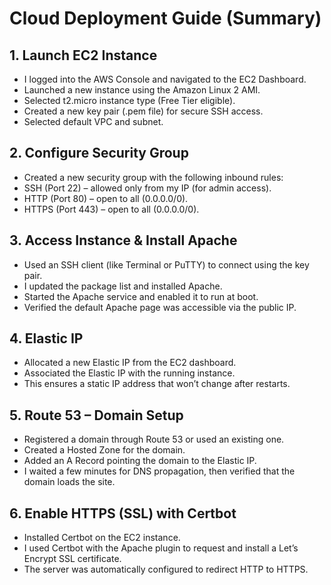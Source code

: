 # Cloud Deployment Guide (Summary)
## 1. Launch EC2 Instance
- I logged into the AWS Console and navigated to the EC2 Dashboard.
- Launched a new instance using the Amazon Linux 2 AMI.
- Selected t2.micro instance type (Free Tier eligible).
- Created a new key pair (.pem file) for secure SSH access.
- Selected default VPC and subnet.

## 2. Configure Security Group
- Created a new security group with the following inbound rules:
- SSH (Port 22) – allowed only from my IP (for admin access).
- HTTP (Port 80) – open to all (0.0.0.0/0).
- HTTPS (Port 443) – open to all (0.0.0.0/0).

## 3. Access Instance & Install Apache
- Used an SSH client (like Terminal or PuTTY) to connect using the key pair.
- I updated the package list and installed Apache.
- Started the Apache service and enabled it to run at boot.
- Verified the default Apache page was accessible via the public IP.

## 4. Elastic IP
- Allocated a new Elastic IP from the EC2 dashboard.
- Associated the Elastic IP with the running instance.
- This ensures a static IP address that won’t change after restarts.

## 5. Route 53 – Domain Setup
- Registered a domain through Route 53 or used an existing one.
- Created a Hosted Zone for the domain.
- Added an A Record pointing the domain to the Elastic IP.
- I waited a few minutes for DNS propagation, then verified that the domain loads the site.

## 6. Enable HTTPS (SSL) with Certbot
- Installed Certbot on the EC2 instance.
- I used Certbot with the Apache plugin to request and install a Let’s Encrypt SSL certificate.
- The server was automatically configured to redirect HTTP to HTTPS.
